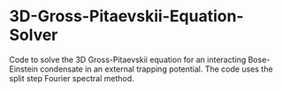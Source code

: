 # 3D-Gross-Pitaevskii-Equation-Solver

Code to solve the 3D Gross-Pitaevskii equation for an interacting Bose-Einstein condensate in an external trapping potential. The code uses the split step Fourier spectral method.
